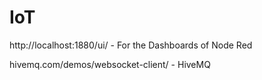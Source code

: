 # IoT

 http://localhost:1880/ui/ - For the Dashboards of Node Red
 
 hivemq.com/demos/websocket-client/  - HiveMQ 
